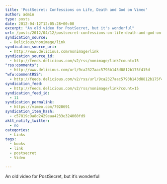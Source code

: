 ```yaml
---
title: 'PostSecret: Confessions on Life, Death and God on Vimeo'
author: admin
type: posts
date: 2012-04-12T12:05:28+00:00
excerpt: "An old video for PostSecret, but it's wonderful"
url: /posts/2012/04/12/postsecret-confessions-on-life-death-and-god-on-vimeo/
syndication_source:
  - Delicious/nonimage/link
syndication_source_uri:
  - http://www.delicious.com/nonimage/link
syndication_source_id:
  - http://feeds.delicious.com/v2/rss/nonimage/link?count=15
"rss:comments":
  - http://www.delicious.com/url/9ca2327aac5793b143d8812b175f415d
"wfw:commentRSS":
  - http://feeds.delicious.com/v2/rss/url/9ca2327aac5793b143d8812b175f415d
syndication_feed:
  - http://feeds.delicious.com/v2/rss/nonimage/link?count=15
syndication_feed_id:
  - 11
syndication_permalink:
  - https://vimeo.com/7920691
syndication_item_hash:
  - c57819c9a8d2429eaa4233e324060fd9
aktt_notify_twitter:
  - no
categories:
  - Links
tags:
  - books
  - link
  - postsecret
  - Video

---
```

An old video for PostSecret, but it&#8217;s wonderful